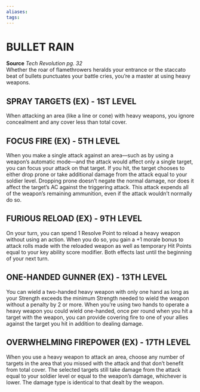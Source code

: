 ```yaml
---
aliases: 
tags: 
---
```

# BULLET RAIN
**Source** _Tech Revolution pg. 32_  
Whether the roar of flamethrowers heralds your entrance or the staccato beat of bullets punctuates your battle cries, you’re a master at using heavy weapons.

## SPRAY TARGETS (EX) - 1ST LEVEL

When attacking an area (like a line or cone) with heavy weapons, you ignore concealment and any cover less than total cover.  

## FOCUS FIRE (EX) - 5TH LEVEL

When you make a single attack against an area—such as by using a weapon’s automatic mode—and the attack would affect only a single target, you can focus your attack on that target. If you hit, the target chooses to either drop prone or take additional damage from the attack equal to your soldier level. Dropping prone doesn’t negate the normal damage, nor does it affect the target’s AC against the triggering attack. This attack expends all of the weapon’s remaining ammunition, even if the attack wouldn’t normally do so.  

## FURIOUS RELOAD (EX) - 9TH LEVEL

On your turn, you can spend 1 Resolve Point to reload a heavy weapon without using an action. When you do so, you gain a +1 morale bonus to attack rolls made with the reloaded weapon as well as temporary Hit Points equal to your key ability score modifier. Both effects last until the beginning of your next turn.  

## ONE-HANDED GUNNER (EX) - 13TH LEVEL

You can wield a two-handed heavy weapon with only one hand as long as your Strength exceeds the minimum Strength needed to wield the weapon without a penalty by 2 or more. When you’re using two hands to operate a heavy weapon you could wield one-handed, once per round when you hit a target with the weapon, you can provide covering fire to one of your allies against the target you hit in addition to dealing damage.  

## OVERWHELMING FIREPOWER (EX) - 17TH LEVEL

When you use a heavy weapon to attack an area, choose any number of targets in the area that you missed with the attack and that don’t benefit from total cover. The selected targets still take damage from the attack equal to your soldier level or equal to the weapon’s damage, whichever is lower. The damage type is identical to that dealt by the weapon.